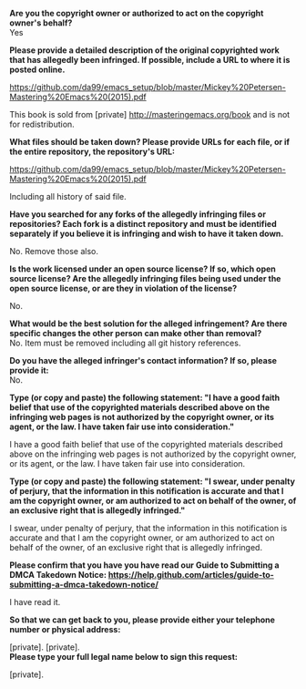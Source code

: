 **Are you the copyright owner or authorized to act on the copyright owner's behalf?**  
Yes

**Please provide a detailed description of the original copyrighted work that has allegedly been infringed. If possible, include a URL to where it is posted online.**   

https://github.com/da99/emacs_setup/blob/master/Mickey%20Petersen-Mastering%20Emacs%20(2015).pdf  

This book is sold from [private] http://masteringemacs.org/book and is not for redistribution.  

**What files should be taken down? Please provide URLs for each file, or if the entire repository, the repository's URL:**  

https://github.com/da99/emacs_setup/blob/master/Mickey%20Petersen-Mastering%20Emacs%20(2015).pdf  

Including all history of said file.

**Have you searched for any forks of the allegedly infringing files or repositories? Each fork is a distinct repository and must be identified separately if you believe it is infringing and wish to have it taken down.**  

No. Remove those also.  

**Is the work licensed under an open source license? If so, which open source license? Are the allegedly infringing files being used under the open source license, or are they in violation of the license?**  

No.  

**What would be the best solution for the alleged infringement? Are there specific changes the other person can make other than removal?**  
No. Item must be removed including all git history references.  

**Do you have the alleged infringer's contact information? If so, please provide it:**  
No.  

**Type (or copy and paste) the following statement: "I have a good faith belief that use of the copyrighted materials described above on the infringing web pages is not authorized by the copyright owner, or its agent, or the law. I have taken fair use into consideration."**  

I have a good faith belief that use of the copyrighted materials described above on the infringing web pages is not authorized by the copyright owner, or its agent, or the law. I have taken fair use into consideration.

**Type (or copy and paste) the following statement: "I swear, under penalty of perjury, that the information in this notification is accurate and that I am the copyright owner, or am authorized to act on behalf of the owner, of an exclusive right that is allegedly infringed."**  

I swear, under penalty of perjury, that the information in this notification is accurate and that I am the copyright owner, or am authorized to act on behalf of the owner, of an exclusive right that is allegedly infringed.  

**Please confirm that you have you have read our Guide to Submitting a DMCA Takedown Notice: https://help.github.com/articles/guide-to-submitting-a-dmca-takedown-notice/**  

I have read it.

**So that we can get back to you, please provide either your telephone number or physical address:**  

[private]. [private].  
**Please type your full legal name below to sign this request:**  

[private].
